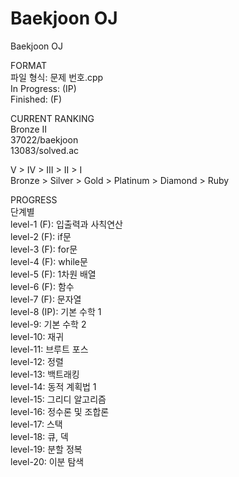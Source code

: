 # Baekjoon OJ
Baekjoon OJ

FORMAT\
파일 형식: 문제 번호.cpp\
In Progress: (IP)\
Finished: (F)


CURRENT RANKING\
Bronze II\
37022/baekjoon\
13083/solved.ac

V > IV > III > II > I\
Bronze > Silver > Gold > Platinum > Diamond > Ruby


PROGRESS\
단계별\
level-1 (F): 입출력과 사칙연산\
level-2 (F): if문\
level-3 (F): for문\
level-4 (F): while문\
level-5 (F): 1차원 배열\
level-6 (F): 함수\
level-7 (F): 문자열\
level-8 (IP): 기본 수학 1\
level-9: 기본 수학 2\
level-10: 재귀\
level-11: 브루트 포스\
level-12: 정렬\
level-13: 백트래킹\
level-14: 동적 계획법 1\
level-15: 그리디 알고리즘\
level-16: 정수론 및 조합론\
level-17: 스택\
level-18: 큐, 덱\
level-19: 분할 정복\
level-20: 이분 탐색
